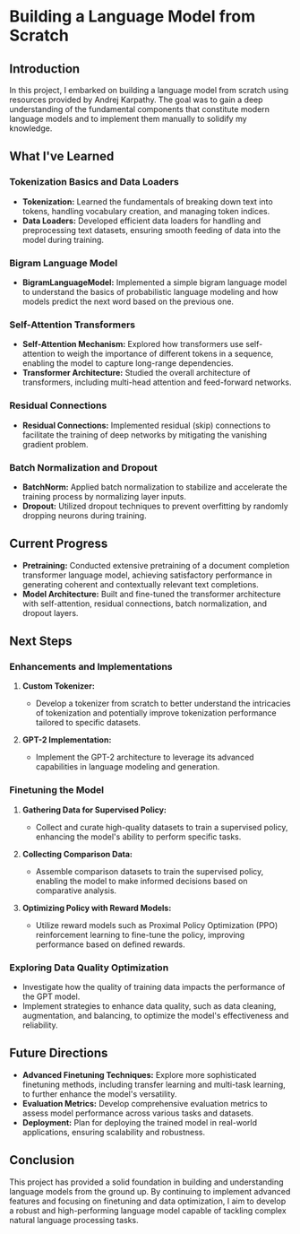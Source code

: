 # Building a Language Model from Scratch

## Introduction

In this project, I embarked on building a language model from scratch using resources provided by Andrej Karpathy. The goal was to gain a deep understanding of the fundamental components that constitute modern language models and to implement them manually to solidify my knowledge.

## What I've Learned

### Tokenization Basics and Data Loaders
- **Tokenization:** Learned the fundamentals of breaking down text into tokens, handling vocabulary creation, and managing token indices.
- **Data Loaders:** Developed efficient data loaders for handling and preprocessing text datasets, ensuring smooth feeding of data into the model during training.

### Bigram Language Model
- **BigramLanguageModel:** Implemented a simple bigram language model to understand the basics of probabilistic language modeling and how models predict the next word based on the previous one.

### Self-Attention Transformers
- **Self-Attention Mechanism:** Explored how transformers use self-attention to weigh the importance of different tokens in a sequence, enabling the model to capture long-range dependencies.
- **Transformer Architecture:** Studied the overall architecture of transformers, including multi-head attention and feed-forward networks.

### Residual Connections
- **Residual Connections:** Implemented residual (skip) connections to facilitate the training of deep networks by mitigating the vanishing gradient problem.

### Batch Normalization and Dropout
- **BatchNorm:** Applied batch normalization to stabilize and accelerate the training process by normalizing layer inputs.
- **Dropout:** Utilized dropout techniques to prevent overfitting by randomly dropping neurons during training.

## Current Progress

- **Pretraining:** Conducted extensive pretraining of a document completion transformer language model, achieving satisfactory performance in generating coherent and contextually relevant text completions.
- **Model Architecture:** Built and fine-tuned the transformer architecture with self-attention, residual connections, batch normalization, and dropout layers.

## Next Steps

### Enhancements and Implementations
1. **Custom Tokenizer:**
   - Develop a tokenizer from scratch to better understand the intricacies of tokenization and potentially improve tokenization performance tailored to specific datasets.
   
2. **GPT-2 Implementation:**
   - Implement the GPT-2 architecture to leverage its advanced capabilities in language modeling and generation.

### Finetuning the Model
1. **Gathering Data for Supervised Policy:**
   - Collect and curate high-quality datasets to train a supervised policy, enhancing the model's ability to perform specific tasks.
   
2. **Collecting Comparison Data:**
   - Assemble comparison datasets to train the supervised policy, enabling the model to make informed decisions based on comparative analysis.
   
3. **Optimizing Policy with Reward Models:**
   - Utilize reward models such as Proximal Policy Optimization (PPO) reinforcement learning to fine-tune the policy, improving performance based on defined rewards.

### Exploring Data Quality Optimization
- Investigate how the quality of training data impacts the performance of the GPT model.
- Implement strategies to enhance data quality, such as data cleaning, augmentation, and balancing, to optimize the model's effectiveness and reliability.

## Future Directions

- **Advanced Finetuning Techniques:** Explore more sophisticated finetuning methods, including transfer learning and multi-task learning, to further enhance the model's versatility.
- **Evaluation Metrics:** Develop comprehensive evaluation metrics to assess model performance across various tasks and datasets.
- **Deployment:** Plan for deploying the trained model in real-world applications, ensuring scalability and robustness.

## Conclusion

This project has provided a solid foundation in building and understanding language models from the ground up. By continuing to implement advanced features and focusing on finetuning and data optimization, I aim to develop a robust and high-performing language model capable of tackling complex natural language processing tasks.

